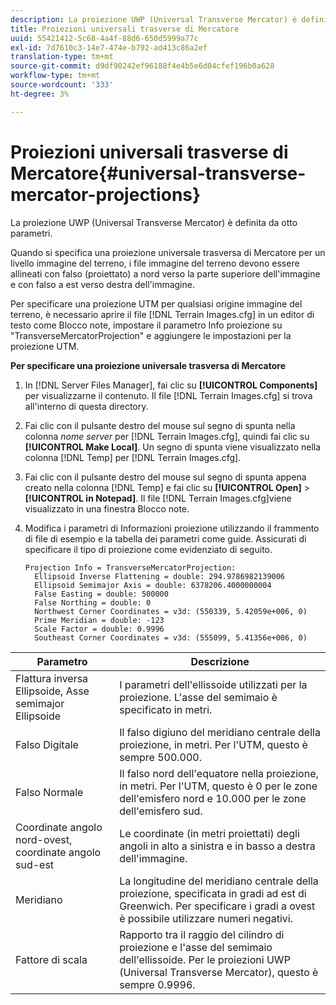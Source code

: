 ```yaml
---
description: La proiezione UWP (Universal Transverse Mercator) è definita da otto parametri.
title: Proiezioni universali trasverse di Mercatore
uuid: 55421412-5c68-4a4f-88d6-650d5999a77c
exl-id: 7d7610c3-14e7-474e-b792-ad413c86a2ef
translation-type: tm+mt
source-git-commit: d9df90242ef96188f4e4b5e6d04cfef196b0a628
workflow-type: tm+mt
source-wordcount: '333'
ht-degree: 3%

---
```


# Proiezioni universali trasverse di Mercatore{#universal-transverse-mercator-projections}

La proiezione UWP (Universal Transverse Mercator) è definita da otto parametri.

Quando si specifica una proiezione universale trasversa di Mercatore per un livello immagine del terreno, i file immagine del terreno devono essere allineati con falso (proiettato) a nord verso la parte superiore dell&#39;immagine e con falso a est verso destra dell&#39;immagine.

Per specificare una proiezione UTM per qualsiasi origine immagine del terreno, è necessario aprire il file [!DNL Terrain Images.cfg] in un editor di testo come Blocco note, impostare il parametro Info proiezione su &quot;TransverseMercatorProjection&quot; e aggiungere le impostazioni per la proiezione UTM.

**Per specificare una proiezione universale trasversa di Mercatore**

1. In [!DNL Server Files Manager], fai clic su **[!UICONTROL Components]** per visualizzarne il contenuto. Il file [!DNL Terrain Images.cfg] si trova all&#39;interno di questa directory.

1. Fai clic con il pulsante destro del mouse sul segno di spunta nella colonna *nome server* per [!DNL Terrain Images.cfg], quindi fai clic su **[!UICONTROL Make Local]**. Un segno di spunta viene visualizzato nella colonna [!DNL Temp] per [!DNL Terrain Images.cfg].

1. Fai clic con il pulsante destro del mouse sul segno di spunta appena creato nella colonna [!DNL Temp] e fai clic su **[!UICONTROL Open]** > **[!UICONTROL in Notepad]**. Il file [!DNL Terrain Images.cfg]viene visualizzato in una finestra Blocco note.

1. Modifica i parametri di Informazioni proiezione utilizzando il frammento di file di esempio e la tabella dei parametri come guide. Assicurati di specificare il tipo di proiezione come evidenziato di seguito.

   ```
   Projection Info = TransverseMercatorProjection:
     Ellipsoid Inverse Flattening = double: 294.9786982139006
     Ellipsoid Semimajor Axis = double: 6378206.4000000004
     False Easting = double: 500000
     False Northing = double: 0
     Northwest Corner Coordinates = v3d: (550339, 5.42059e+006, 0)
     Prime Meridian = double: -123
     Scale Factor = double: 0.9996
     Southeast Corner Coordinates = v3d: (555099, 5.41356e+006, 0)
   ```

| Parametro | Descrizione |
|---|---|
| Flattura inversa Ellipsoide, Asse semimajor Ellipsoide | I parametri dell&#39;ellissoide utilizzati per la proiezione. L&#39;asse del semimaio è specificato in metri. |
| Falso Digitale | Il falso digiuno del meridiano centrale della proiezione, in metri. Per l&#39;UTM, questo è sempre 500.000. |
| Falso Normale | Il falso nord dell&#39;equatore nella proiezione, in metri. Per l&#39;UTM, questo è 0 per le zone dell&#39;emisfero nord e 10.000 per le zone dell&#39;emisfero sud. |
| Coordinate angolo nord-ovest, coordinate angolo sud-est | Le coordinate (in metri proiettati) degli angoli in alto a sinistra e in basso a destra dell&#39;immagine. |
| Meridiano | La longitudine del meridiano centrale della proiezione, specificata in gradi ad est di Greenwich. Per specificare i gradi a ovest è possibile utilizzare numeri negativi. |
| Fattore di scala | Rapporto tra il raggio del cilindro di proiezione e l&#39;asse del semimaio dell&#39;ellissoide. Per le proiezioni UWP (Universal Transverse Mercator), questo è sempre 0.9996. |

